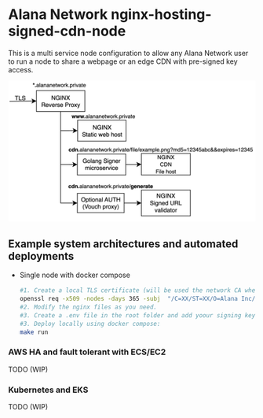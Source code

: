 # Alana Network nginx-hosting-signed-cdn-node

This is a multi service node configuration to allow any Alana Network user to run a node to share a webpage or an edge CDN with pre-signed key access.

<p align="center" >
<img src="./components.png" alt="components" width="550"/>
</p>

## Example system architectures and automated deployments

- Single node with docker compose


  ```sh
  #1. Create a local TLS certificate (will be used the network CA when available):
  openssl req -x509 -nodes -days 365 -subj  "/C=XX/ST=XX/O=Alana Inc/CN=*.alananetwork.private" -newkey rsa:2048 -keyout alananetwork.private.key -out alananetwork.private.crt
  #2. Modify the nginx files as you need.
  #3. Create a .env file in the root folder and add yoour signing key if you need it: KEY="xxxx"
  #3. Deploy locally using docker compose:
  make run
  ```

### AWS HA and fault tolerant with ECS/EC2

TODO (WIP)

### Kubernetes and EKS

TODO (WIP)

